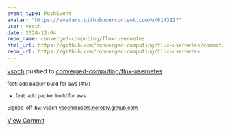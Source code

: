 ```yaml
---
event_type: PushEvent
avatar: "https://avatars.githubusercontent.com/u/814322?"
user: vsoch
date: 2024-12-04
repo_name: converged-computing/flux-usernetes
html_url: https://github.com/converged-computing/flux-usernetes/commit/a8406a9c8fd0462423b80f4339e015bc7f6f2473
repo_url: https://github.com/converged-computing/flux-usernetes
---
```


<a href='https://github.com/vsoch' target='_blank'>vsoch</a> pushed to <a href='https://github.com/converged-computing/flux-usernetes' target='_blank'>converged-computing/flux-usernetes</a>

<small>feat: add packer build for aws (#17)

* feat: add packer build for aws

Signed-off-by: vsoch <vsoch@users.noreply.github.com></small>

<a href='https://github.com/converged-computing/flux-usernetes/commit/a8406a9c8fd0462423b80f4339e015bc7f6f2473' target='_blank'>View Commit</a>